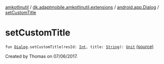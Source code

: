 [amkotlinutil](../../index.md) / [dk.adaptmobile.amkotlinutil.extensions](../index.md) / [android.app.Dialog](index.md) / [setCustomTitle](./set-custom-title.md)

# setCustomTitle

`fun `[`Dialog`](https://developer.android.com/reference/android/app/Dialog.html)`.setCustomTitle(resId: `[`Int`](https://kotlinlang.org/api/latest/jvm/stdlib/kotlin/-int/index.html)`, title: `[`String`](https://kotlinlang.org/api/latest/jvm/stdlib/kotlin/-string/index.html)`): `[`Unit`](https://kotlinlang.org/api/latest/jvm/stdlib/kotlin/-unit/index.html) [(source)](https://github.com/adaptmobile-organization/amkotlinutil/tree/master/amkotlinutil/src/main/java/dk/adaptmobile/amkotlinutil/extensions/DialogExtensions.kt#L10)

Created by Thomas on 07/06/2017.

